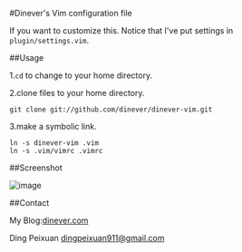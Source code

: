 #Dinever's Vim configuration file

If you want to customize this. Notice that I've put settings in `plugin/settings.vim`.

##Usage

1.`cd` to change to your home directory.

2.clone files to your home directory.
```
git clone git://github.com/dinever/dinever-vim.git
```

3.make a symbolic link.
```
ln -s dinever-vim .vim
ln -s .vim/vimrc .vimrc
```

##Screenshot

![image](https://raw.github.com/dinever/dinever-vim/master/screenshots/screenshot.png)

##Contact

My Blog:[dinever.com](http://dinever.com)

Ding Peixuan [dingpeixuan911@gmail.com](mailto:dingpeixuan911@gmail.com)
